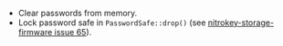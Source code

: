 <!---
Copyright (C) 2019 Robin Krahl <robin.krahl@ireas.org>
SPDX-License-Identifier: CC0-1.0
-->

- Clear passwords from memory.
- Lock password safe in `PasswordSafe::drop()` (see [nitrokey-storage-firmware
  issue 65][]).

[nitrokey-storage-firmware issue 65]: https://github.com/Nitrokey/nitrokey-storage-firmware/issues/65
